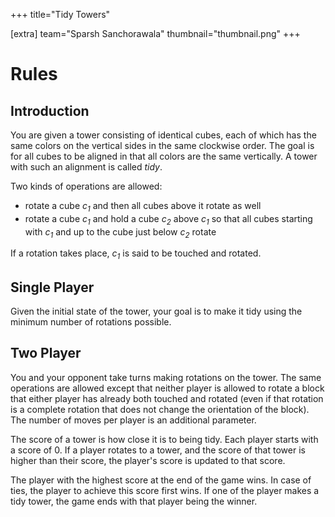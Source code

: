 +++
title="Tidy Towers"

[extra]
team="Sparsh Sanchorawala"
thumbnail="thumbnail.png"
+++

# Rules

## Introduction
You are given a tower consisting of identical cubes, each of which has the same colors on the vertical sides in the same clockwise order. The goal is for all cubes to be aligned in that all colors are the same vertically. A tower with such an alignment is called _tidy_. 

Two kinds of operations are allowed: 

- rotate a cube _c<sub>1</sub>_ and then all cubes above it rotate as well
- rotate a cube _c<sub>1</sub>_ and hold a cube _c<sub>2</sub>_ above _c<sub>1</sub>_ so that all cubes starting with _c<sub>1</sub>_ and up to the cube just below _c<sub>2</sub>_ rotate

If a rotation takes place, _c<sub>1</sub>_ is said to be touched and rotated.


## Single Player
Given the initial state of the tower, your goal is to make it tidy using the minimum number of rotations possible.

## Two Player
You and your opponent take turns making rotations on the tower. The same operations are allowed except that neither player is allowed to rotate a block that either player has already both touched and rotated (even if that rotation is a complete rotation that does not change the orientation of the block). The number of moves per player is an additional parameter.

The score of a tower is how close it is to being tidy. Each player starts with a score of 0. If a player rotates to a tower, and the score of that tower is higher than their score, the player's score is updated to that score. 

The player with the highest score at the end of the game wins. In case of ties, the player to achieve this score first wins. If one of the player makes a tidy tower, the game ends with that player being the winner.
